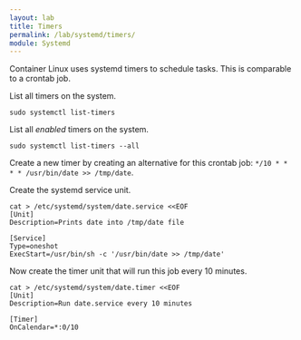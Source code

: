 ```yaml
---
layout: lab
title: Timers
permalink: /lab/systemd/timers/
module: Systemd
---
```


Container Linux uses systemd timers to schedule tasks. This is comparable to a crontab job.

List all timers on the system.

```
sudo systemctl list-timers
```

List all *enabled* timers on the system.

```
sudo systemctl list-timers --all
```

Create a new timer by creating an alternative for this crontab job: `*/10 * * * * /usr/bin/date >> /tmp/date`.

Create the systemd service unit.

```
cat > /etc/systemd/system/date.service <<EOF
[Unit]
Description=Prints date into /tmp/date file

[Service]
Type=oneshot
ExecStart=/usr/bin/sh -c '/usr/bin/date >> /tmp/date'
```

Now create the timer unit that will run this job every 10 minutes.

```
cat > /etc/systemd/system/date.timer <<EOF
[Unit]
Description=Run date.service every 10 minutes

[Timer]
OnCalendar=*:0/10
```

